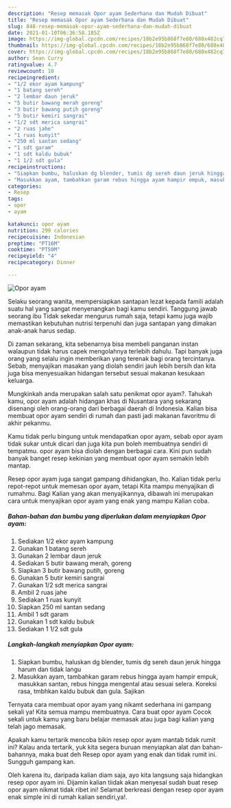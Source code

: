 ```yaml
---
description: "Resep memasak Opor ayam Sederhana dan Mudah Dibuat"
title: "Resep memasak Opor ayam Sederhana dan Mudah Dibuat"
slug: 848-resep-memasak-opor-ayam-sederhana-dan-mudah-dibuat
date: 2021-01-10T06:36:58.185Z
image: https://img-global.cpcdn.com/recipes/18b2e95b868f7e80/680x482cq70/opor-ayam-foto-resep-utama.jpg
thumbnail: https://img-global.cpcdn.com/recipes/18b2e95b868f7e80/680x482cq70/opor-ayam-foto-resep-utama.jpg
cover: https://img-global.cpcdn.com/recipes/18b2e95b868f7e80/680x482cq70/opor-ayam-foto-resep-utama.jpg
author: Sean Curry
ratingvalue: 4.7
reviewcount: 10
recipeingredient:
- "1/2 ekor ayam kampung"
- "1 batang sereh"
- "2 lembar daun jeruk"
- "5 butir bawang merah goreng"
- "3 butir bawang putih goreng"
- "5 butir kemiri sangrai"
- "1/2 sdt merica sangrai"
- "2 ruas jahe"
- "1 ruas kunyit"
- "250 ml santan sedang"
- "1 sdt garam"
- "1 sdt kaldu bubuk"
- "1 1/2 sdt gula"
recipeinstructions:
- "Siapkan bumbu, haluskan dg blender, tumis dg sereh daun jeruk hingga harum dan tidak langu"
- "Masukkan ayam, tambahkan garam rebus hingga ayam hampir empuk, masukkan santan, rebus hingga mengental atau sesuai selera. Koreksi rasa, tmbhkan kaldu bubuk dan gula. Sajikan"
categories:
- Resep
tags:
- opor
- ayam

katakunci: opor ayam 
nutrition: 299 calories
recipecuisine: Indonesian
preptime: "PT16M"
cooktime: "PT50M"
recipeyield: "4"
recipecategory: Dinner

---
```



![Opor ayam](https://img-global.cpcdn.com/recipes/18b2e95b868f7e80/680x482cq70/opor-ayam-foto-resep-utama.jpg)

Selaku seorang wanita, mempersiapkan santapan lezat kepada famili adalah suatu hal yang sangat menyenangkan bagi kamu sendiri. Tanggung jawab seorang ibu Tidak sekedar mengurus rumah saja, tetapi kamu juga wajib memastikan kebutuhan nutrisi terpenuhi dan juga santapan yang dimakan anak-anak harus sedap.

Di zaman  sekarang, kita sebenarnya bisa membeli panganan instan walaupun tidak harus capek mengolahnya terlebih dahulu. Tapi banyak juga orang yang selalu ingin memberikan yang terenak bagi orang tercintanya. Sebab, menyajikan masakan yang diolah sendiri jauh lebih bersih dan kita juga bisa menyesuaikan hidangan tersebut sesuai makanan kesukaan keluarga. 



Mungkinkah anda merupakan salah satu penikmat opor ayam?. Tahukah kamu, opor ayam adalah hidangan khas di Nusantara yang sekarang disenangi oleh orang-orang dari berbagai daerah di Indonesia. Kalian bisa membuat opor ayam sendiri di rumah dan pasti jadi makanan favoritmu di akhir pekanmu.

Kamu tidak perlu bingung untuk mendapatkan opor ayam, sebab opor ayam tidak sukar untuk dicari dan juga kita pun boleh membuatnya sendiri di tempatmu. opor ayam bisa diolah dengan berbagai cara. Kini pun sudah banyak banget resep kekinian yang membuat opor ayam semakin lebih mantap.

Resep opor ayam juga sangat gampang dihidangkan, lho. Kalian tidak perlu repot-repot untuk memesan opor ayam, tetapi Kita mampu menyajikan di rumahmu. Bagi Kalian yang akan menyajikannya, dibawah ini merupakan cara untuk menyajikan opor ayam yang enak yang mampu Kalian coba.

<!--inarticleads1-->

##### Bahan-bahan dan bumbu yang diperlukan dalam menyiapkan Opor ayam:

1. Sediakan 1/2 ekor ayam kampung
1. Gunakan 1 batang sereh
1. Gunakan 2 lembar daun jeruk
1. Sediakan 5 butir bawang merah, goreng
1. Siapkan 3 butir bawang putih, goreng
1. Gunakan 5 butir kemiri sangrai
1. Gunakan 1/2 sdt merica sangrai
1. Ambil 2 ruas jahe
1. Sediakan 1 ruas kunyit
1. Siapkan 250 ml santan sedang
1. Ambil 1 sdt garam
1. Gunakan 1 sdt kaldu bubuk
1. Sediakan 1 1/2 sdt gula




<!--inarticleads2-->

##### Langkah-langkah menyiapkan Opor ayam:

1. Siapkan bumbu, haluskan dg blender, tumis dg sereh daun jeruk hingga harum dan tidak langu
1. Masukkan ayam, tambahkan garam rebus hingga ayam hampir empuk, masukkan santan, rebus hingga mengental atau sesuai selera. Koreksi rasa, tmbhkan kaldu bubuk dan gula. Sajikan




Ternyata cara membuat opor ayam yang nikamt sederhana ini gampang sekali ya! Kita semua mampu membuatnya. Cara buat opor ayam Cocok sekali untuk kamu yang baru belajar memasak atau juga bagi kalian yang telah jago memasak.

Apakah kamu tertarik mencoba bikin resep opor ayam mantab tidak rumit ini? Kalau anda tertarik, yuk kita segera buruan menyiapkan alat dan bahan-bahannya, maka buat deh Resep opor ayam yang enak dan tidak rumit ini. Sungguh gampang kan. 

Oleh karena itu, daripada kalian diam saja, ayo kita langsung saja hidangkan resep opor ayam ini. Dijamin kalian tiidak akan menyesal sudah buat resep opor ayam nikmat tidak ribet ini! Selamat berkreasi dengan resep opor ayam enak simple ini di rumah kalian sendiri,ya!.

